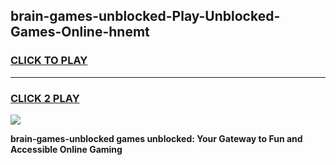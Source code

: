 
## brain-games-unblocked-Play-Unblocked-Games-Online-hnemt
<h3>
<a href="https://premium76.site?title=brain-games-unblocked&ref=24A">CLICK TO PLAY</a></h3>
<hr>

<h3>
<a href="https://premium76.site?title=brain-games-unblocked&ref=24A">CLICK 2 PLAY</a>
  
</h3>

<a href="https://premium76.site?title=brain-games-unblocked&ref=24A"><img src="https://clearcache.store/games.png"></a>


**brain-games-unblocked games unblocked: Your Gateway to Fun and Accessible Online Gaming**
